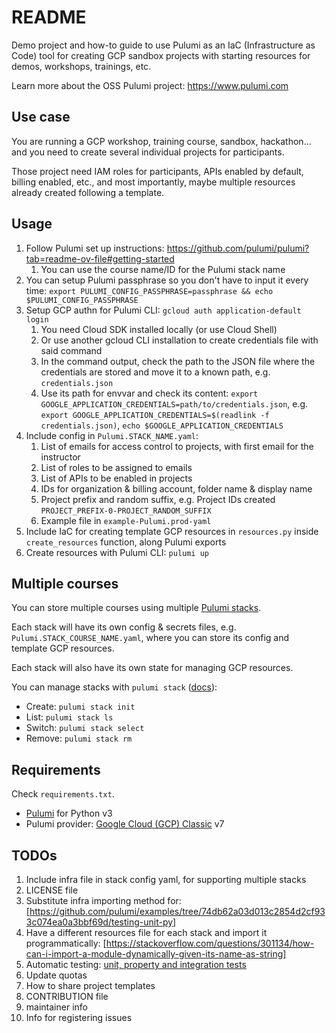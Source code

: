 # README
Demo project and how-to guide to use Pulumi as an IaC (Infrastructure as Code) tool for creating GCP sandbox projects with starting resources for demos, workshops, trainings, etc.

Learn more about the OSS Pulumi project: https://www.pulumi.com


## Use case
You are running a GCP workshop, training course, sandbox, hackathon... and you need to create several individual projects for participants.

Those project need IAM roles for participants, APIs enabled by default, billing enabled, etc., and most importantly, maybe multiple resources already created following a template.


## Usage
1. Follow Pulumi set up instructions: https://github.com/pulumi/pulumi?tab=readme-ov-file#getting-started
    1. You can use the course name/ID for the Pulumi stack name
1. You can setup Pulumi passphrase so you don't have to input it every time: `export PULUMI_CONFIG_PASSPHRASE=passphrase && echo $PULUMI_CONFIG_PASSPHRASE`
1. Setup GCP authn for Pulumi CLI: `gcloud auth application-default login`
    1. You need Cloud SDK installed locally (or use Cloud Shell)
    1. Or use another gcloud CLI installation to create credentials file with said command
    1. In the command output, check the path to the JSON file where the credentials are stored and move it to a known path, e.g. `credentials.json`
    1. Use its path for envvar and check its content: `export GOOGLE_APPLICATION_CREDENTIALS=path/to/credentials.json`, e.g. `export GOOGLE_APPLICATION_CREDENTIALS=$(readlink -f credentials.json)`, `echo $GOOGLE_APPLICATION_CREDENTIALS`
1. Include config in `Pulumi.STACK_NAME.yaml`:
    1. List of emails for access control to projects, with first email for the instructor
    1. List of roles to be assigned to emails
    1. List of APIs to be enabled in projects
    1. IDs for organization & billing account, folder name & display name
    1. Project prefix and random suffix, e.g. Project IDs created `PROJECT_PREFIX-0-PROJECT_RANDOM_SUFFIX`
    1. Example file in `example-Pulumi.prod-yaml`
1. Include IaC for creating template GCP resources in `resources.py` inside `create_resources` function, along Pulumi exports
1. Create resources with Pulumi CLI: `pulumi up`


## Multiple courses
You can store multiple courses using multiple [Pulumi stacks](https://www.pulumi.com/docs/concepts/stack/).

Each stack will have its own config & secrets files, e.g. `Pulumi.STACK_COURSE_NAME.yaml`, where you can store its config and template GCP resources.

Each stack will also have its own state for managing GCP resources.

You can manage stacks with `pulumi stack` ([docs](https://www.pulumi.com/docs/cli/commands/pulumi_stack/)):
- Create: `pulumi stack init`
- List: `pulumi stack ls`
- Switch: `pulumi stack select`
- Remove: `pulumi stack rm`

## Requirements
Check `requirements.txt`.

- [Pulumi](https://www.pulumi.com/docs/) for Python v3
- Pulumi provider: [Google Cloud (GCP) Classic](https://www.pulumi.com/registry/packages/gcp/) v7


## TODOs
1. Include infra file in stack config yaml, for supporting multiple stacks
1. LICENSE file
1. Substitute infra importing method for: [https://github.com/pulumi/examples/tree/74db62a03d013c2854d2cf933c074ea0a3bbf69d/testing-unit-py]
1. Have a different resources file for each stack and import it programmatically: [https://stackoverflow.com/questions/301134/how-can-i-import-a-module-dynamically-given-its-name-as-string]
1. Automatic testing: [unit, property and integration tests](https://www.pulumi.com/docs/using-pulumi/testing/)
1. Update quotas
1. How to share project templates
1. CONTRIBUTION file
1. maintainer info
1. Info for registering issues

